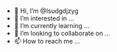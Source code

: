 - 👋 Hi, I’m @Isudgdjzyg
- 👀 I’m interested in ...
- 🌱 I’m currently learning ...
- 💞️ I’m looking to collaborate on ...
- 📫 How to reach me ...

<!---
Isudgdjzyg/Isudgdjzyg is a ✨ special ✨ repository because its `README.md` (this file) appears on your GitHub profile.
You can click the Preview link to take a look at your changes.
--->
